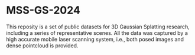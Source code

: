# MSS-GS-2024
This reposity is a set of public datasets for 3D Gaussian Splatting research, including a series of representative scenes. All the data was captured by a high accurate mobile laser scanning system, i.e., both posed images and dense pointcloud is provided.
